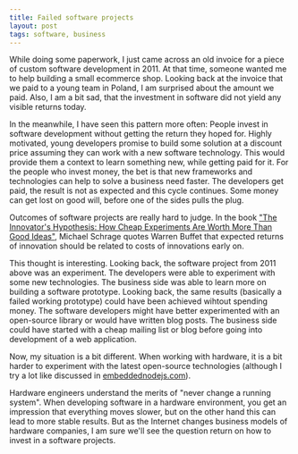 ```yaml
---
title: Failed software projects
layout: post
tags: software, business
---
```

While doing some paperwork, I just came across an old invoice for a piece of custom software development in 2011. At that time, someone wanted me to help building a small ecommerce shop. Looking back at the invoice that we paid to a young team in Poland, I am surprised about the amount we paid. Also, I am a bit sad, that the investment in software did not yield any visible returns today.

In the meanwhile, I have seen this pattern more often: People invest in software development without getting the return they hoped for. Highly motivated, young developers promise to build some solution at a discount price assuming they can work with a new software technology. This would provide them a context to learn something new, while getting paid for it.  For the people who invest money,  the bet is that new frameworks and technologies can help to solve a business need faster. The developers get paid, the result is not as expected and this cycle continues. Some money can get lost on good will, before one of the sides pulls the plug.

Outcomes of software projects are really hard to judge. In the book ["The Innovator's Hypothesis: How Cheap Experiments Are Worth More Than Good Ideas"](http://www.goodreads.com/book/show/22104615-the-innovator-s-hypothesis), Michael Schrage quotes Warren Buffet that expected returns of innovation should be related to costs of innovations early on. 

This thought is interesting. Looking back, the software project from 2011 above was an experiment. The developers were able to experiment with some new technologies. The business side was able to learn more on building a software prototype. Looking back, the same results (basically a failed working prototype) could have been achieved wihtout spending money. The software developers might have better experimented with an open-source library or would have written blog posts. The business side could have started with a cheap mailing list or blog before going into development of a web application.

Now, my situation is a bit different. When working with hardware, it is a bit harder to experiment with the latest open-source technologies (although I try a lot like discussed in [embeddednodejs.com](http://embeddednodejs.com)).

Hardware engineers understand the merits of "never change a running system". When developing software in a hardware environment, you get an impression that everything moves slower, but on the other hand this can lead to more stable results. But as the Internet changes business models of hardware companies, I am sure we'll see the question return on how to invest in a software projects. 


